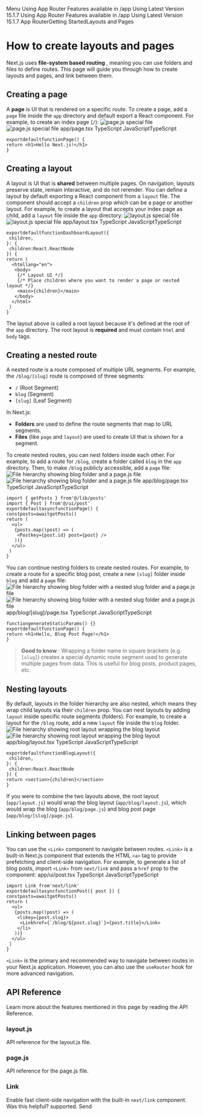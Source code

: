 Menu
Using App Router
Features available in /app
Using Latest Version
15.1.7
Using App Router
Features available in /app
Using Latest Version
15.1.7
App RouterGetting StartedLayouts and Pages
# How to create layouts and pages
Next.js uses **file-system based routing** , meaning you can use folders and files to define routes. This page will guide you through how to create layouts and pages, and link between them.
## Creating a page
A **page** is UI that is rendered on a specific route. To create a page, add a `page` file inside the `app` directory and default export a React component. For example, to create an index page (`/`):
![page.js special file](https://nextjs.org/_next/image?url=%2Fdocs%2Flight%2Fpage-special-file.png&w=3840&q=75)![page.js special file](https://nextjs.org/_next/image?url=%2Fdocs%2Fdark%2Fpage-special-file.png&w=3840&q=75)
app/page.tsx
TypeScript
JavaScriptTypeScript
```
exportdefaultfunctionPage() {
return <h1>Hello Next.js!</h1>
}
```

## Creating a layout
A layout is UI that is **shared** between multiple pages. On navigation, layouts preserve state, remain interactive, and do not rerender.
You can define a layout by default exporting a React component from a `layout` file. The component should accept a `children` prop which can be a page or another layout.
For example, to create a layout that accepts your index page as child, add a `layout` file inside the `app` directory:
![layout.js special file](https://nextjs.org/_next/image?url=%2Fdocs%2Flight%2Flayout-special-file.png&w=3840&q=75)![layout.js special file](https://nextjs.org/_next/image?url=%2Fdocs%2Fdark%2Flayout-special-file.png&w=3840&q=75)
app/layout.tsx
TypeScript
JavaScriptTypeScript
```
exportdefaultfunctionDashboardLayout({
 children,
}: {
 children:React.ReactNode
}) {
return (
  <htmllang="en">
   <body>
    {/* Layout UI */}
    {/* Place children where you want to render a page or nested layout */}
    <main>{children}</main>
   </body>
  </html>
 )
}
```

The layout above is called a root layout because it's defined at the root of the `app` directory. The root layout is **required** and must contain `html` and `body` tags.
## Creating a nested route
A nested route is a route composed of multiple URL segments. For example, the `/blog/[slug]` route is composed of three segments:
  * `/` (Root Segment)
  * `blog` (Segment)
  * `[slug]` (Leaf Segment)


In Next.js:
  * **Folders** are used to define the route segments that map to URL segments.
  * **Files** (like `page` and `layout`) are used to create UI that is shown for a segment.


To create nested routes, you can nest folders inside each other. For example, to add a route for `/blog`, create a folder called `blog` in the `app` directory. Then, to make `/blog` publicly accessible, add a `page` file:
![File hierarchy showing blog folder and a page.js file](https://nextjs.org/_next/image?url=%2Fdocs%2Flight%2Fblog-nested-route.png&w=3840&q=75)![File hierarchy showing blog folder and a page.js file](https://nextjs.org/_next/image?url=%2Fdocs%2Fdark%2Fblog-nested-route.png&w=3840&q=75)
app/blog/page.tsx
TypeScript
JavaScriptTypeScript
```
import { getPosts } from'@/lib/posts'
import { Post } from'@/ui/post'
exportdefaultasyncfunctionPage() {
constposts=awaitgetPosts()
return (
  <ul>
   {posts.map((post) => (
    <Postkey={post.id} post={post} />
   ))}
  </ul>
 )
}
```

You can continue nesting folders to create nested routes. For example, to create a route for a specific blog post, create a new `[slug]` folder inside `blog` and add a `page` file:
![File hierarchy showing blog folder with a nested slug folder and a page.js file](https://nextjs.org/_next/image?url=%2Fdocs%2Flight%2Fblog-post-nested-route.png&w=3840&q=75)![File hierarchy showing blog folder with a nested slug folder and a page.js file](https://nextjs.org/_next/image?url=%2Fdocs%2Fdark%2Fblog-post-nested-route.png&w=3840&q=75)
app/blog/[slug]/page.tsx
TypeScript
JavaScriptTypeScript
```
functiongenerateStaticParams() {}
exportdefaultfunctionPage() {
return <h1>Hello, Blog Post Page!</h1>
}
```

> **Good to know** : Wrapping a folder name in square brackets (e.g. `[slug]`) creates a special dynamic route segment used to generate multiple pages from data. This is useful for blog posts, product pages, etc.
## Nesting layouts
By default, layouts in the folder hierarchy are also nested, which means they wrap child layouts via their `children` prop. You can nest layouts by adding `layout` inside specific route segments (folders).
For example, to create a layout for the `/blog` route, add a new `layout` file inside the `blog` folder.
![File hierarchy showing root layout wrapping the blog layout](https://nextjs.org/_next/image?url=%2Fdocs%2Flight%2Fnested-layouts.png&w=3840&q=75)![File hierarchy showing root layout wrapping the blog layout](https://nextjs.org/_next/image?url=%2Fdocs%2Fdark%2Fnested-layouts.png&w=3840&q=75)
app/blog/layout.tsx
TypeScript
JavaScriptTypeScript
```
exportdefaultfunctionBlogLayout({
 children,
}: {
 children:React.ReactNode
}) {
return <section>{children}</section>
}
```

If you were to combine the two layouts above, the root layout (`app/layout.js`) would wrap the blog layout (`app/blog/layout.js`), which would wrap the blog (`app/blog/page.js`) and blog post page (`app/blog/[slug]/page.js`).
## Linking between pages
You can use the `<Link>` component to navigate between routes. `<Link>` is a built-in Next.js component that extends the HTML `<a>` tag to provide prefetching and client-side navigation.
For example, to generate a list of blog posts, import `<Link>` from `next/link` and pass a `href` prop to the component:
app/ui/post.tsx
TypeScript
JavaScriptTypeScript
```
import Link from'next/link'
exportdefaultasyncfunctionPost({ post }) {
constposts=awaitgetPosts()
return (
  <ul>
   {posts.map((post) => (
    <likey={post.slug}>
     <Linkhref={`/blog/${post.slug}`}>{post.title}</Link>
    </li>
   ))}
  </ul>
 )
}
```

`<Link>` is the primary and recommended way to navigate between routes in your Next.js application. However, you can also use the `useRouter` hook for more advanced navigation.
## API Reference
Learn more about the features mentioned in this page by reading the API Reference.
### layout.js
API reference for the layout.js file.
### page.js
API reference for the page.js file.
### Link
Enable fast client-side navigation with the built-in `next/link` component.
Was this helpful?
supported.
Send
